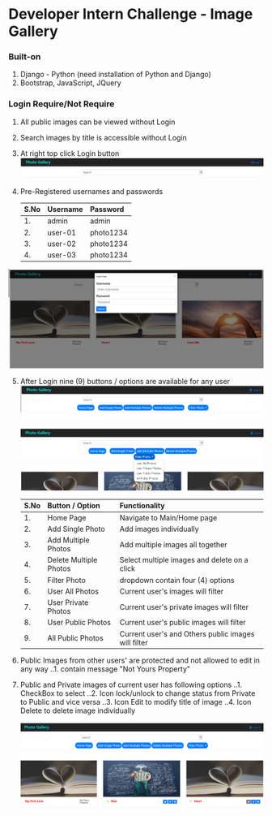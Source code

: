 # Developer Intern Challenge - Image Gallery

### Built-on

1. Django - Python (need installation of Python and Django)
2. Bootstrap, JavaScript, JQuery

### Login Require/Not Require

1. All public images can be viewed without Login
2. Search images by title is accessible without Login
3. At right top click Login button
   ![Alt Text](readMeImages/login_&_search.png "LogIn & Search")
4. Pre-Registered usernames and passwords

   | S.No | Username | Password  |
   | ---- | -------- | --------- |
   | 1.   | admin    | admin     |
   | 2.   | user-01  | photo1234 |
   | 3.   | user-02  | photo1234 |
   | 4.   | user-03  | photo1234 |

![Alt Text](readMeImages/login.png "LogIn Option")

5. After Login nine (9) buttons / options are available for any user
   ![Alt Text](readMeImages/fiveButtons.png "Five Buttons")

   ![Alt Text](readMeImages/nineButtons.png "Nine Buttons")

   | S.No | Button / Option        | Functionality                                       |
   | ---- | ---------------------- | --------------------------------------------------- |
   | 1.   | Home Page              | Navigate to Main/Home page                          |
   | 2.   | Add Single Photo       | Add images individually                             |
   | 3.   | Add Multiple Photos    | Add multiple images all together                    |
   | 4.   | Delete Multiple Photos | Select multiple images and delete on a click        |
   | 5.   | Filter Photo           | dropdown contain four (4) options                   |
   | 6.   | User All Photos        | Current user's images will filter                   |
   | 7.   | User Private Photos    | Current user's private images will filter           |
   | 8.   | User Public Photos     | Current user's public images will filter            |
   | 9.   | All Public Photos      | Current user's and Others public images will filter |

6. Public Images from other users' are protected and not allowed to edit in any way
   ..1. contain message "Not Yours Property"
7. Public and Private images of current user has following options
   ..1. CheckBox to select
   ..2. Icon lock/unlock to change status from Private to Public and vice versa
   ..3. Icon Edit to modify title of image
   ..4. Icon Delete to delete image individually

   ![Alt Text](readMeImages/mainPic.png "Main Image")
